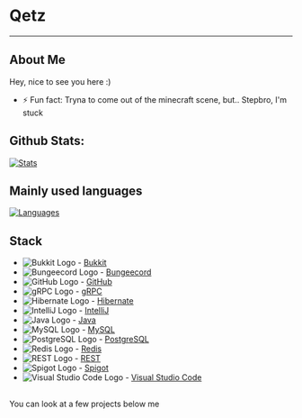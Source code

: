 # Qetz

---

## About Me

Hey, nice to see you here :)

- ⚡ Fun fact: Tryna to come out of the minecraft scene, but.. Stepbro, I'm stuck

## Github Stats:

[![Stats](https://github-readme-stats.codestackr.vercel.app/api?username=Qetzing&show_icons=true&hide_border=true&hide_title=true&include_all_commits=true&count_private=true&bg_color=0d1117&text_color=0d9fde&hide_border=true)](https://github.com/Qetzing/)

## Mainly used languages 

[![Languages](https://github-readme-stats.vercel.app/api/top-langs/?username=Qetzing&hide_title=true&bg_color=0d1117&text_color=0d9fde&hide_border=true)](https://github.com/Qetzing/)

## Stack

* ![Bukkit Logo](https://raw.githubusercontent.com/Qetzing/Qetzing/master/bukkit.png) - [Bukkit](https://dev.bukkit.org/)
* ![Bungeecord Logo](https://raw.githubusercontent.com/Qetzing/Qetzing/master/bungeecord.png) - [Bungeecord](https://www.spigotmc.org/wiki/bungeecord/)
* ![GitHub Logo](https://raw.githubusercontent.com/Qetzing/Qetzing/master/github.png) - [GitHub](https://github.com/)
* ![gRPC Logo](https://raw.githubusercontent.com/Qetzing/Qetzing/master/grpc.png) - [gRPC](https://grpc.io/)
* ![Hibernate Logo](https://raw.githubusercontent.com/Qetzing/Qetzing/master/hibernate.png) - [Hibernate](https://hibernate.org/)
* ![IntelliJ Logo](https://raw.githubusercontent.com/Qetzing/Qetzing/master/intellij.png) - [IntelliJ](https://www.jetbrains.com/idea/)
* ![Java Logo](https://raw.githubusercontent.com/Qetzing/Qetzing/master/java.png) - [Java](https://java.com/)
* ![MySQL Logo](https://raw.githubusercontent.com/Qetzing/Qetzing/master/mysql.png) - [MySQL](https://mysql.com/)
* ![PostgreSQL Logo](https://raw.githubusercontent.com/Qetzing/Qetzing/master/postgresql.png) - [PostgreSQL](https://postgresql.org/)
* ![Redis Logo](https://raw.githubusercontent.com/Qetzing/Qetzing/master/redis.png) - [Redis](https://redis.io/)
* ![REST Logo](https://raw.githubusercontent.com/Qetzing/Qetzing/master/rest.png) - [REST](https://wikipedia.org/wiki/Rest)
* ![Spigot Logo](https://raw.githubusercontent.com/Qetzing/Qetzing/master/spigot.png) - [Spigot](https://spigotmc.org/)
* ![Visual Studio Code Logo](https://raw.githubusercontent.com/Qetzing/Qetzing/master/visual-studio-code.png) - [Visual Studio Code](https://code.visualstudio.com/)

##

You can look at a few projects below me
